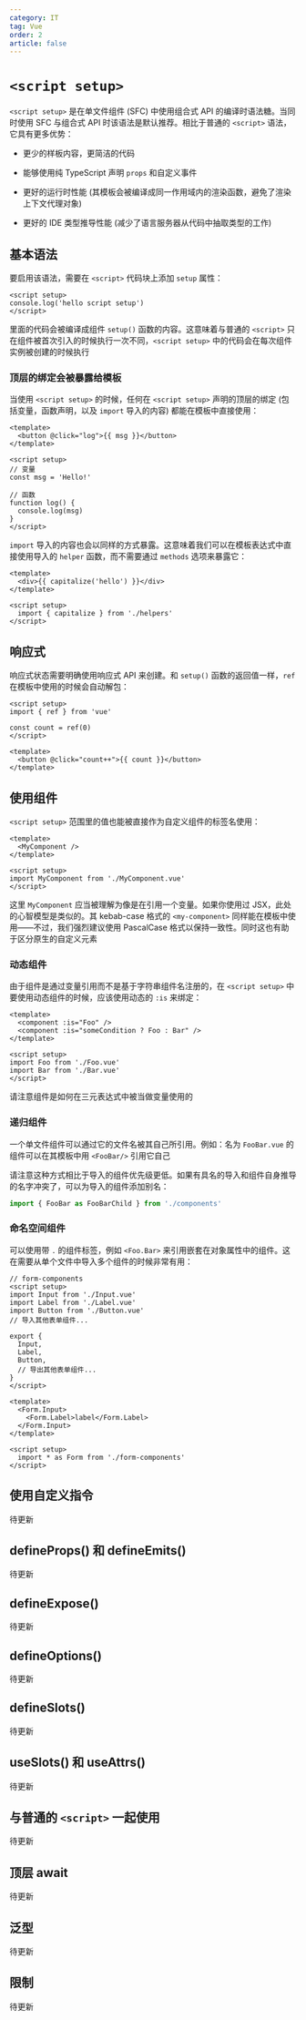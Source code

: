 ```yaml
---
category: IT
tag: Vue
order: 2
article: false
---
```


# `<script setup>`

`<script setup>` 是在单文件组件 (SFC) 中使用组合式 API 的编译时语法糖。当同时使用 SFC 与组合式 API 时该语法是默认推荐。相比于普通的 `<script>` 语法，它具有更多优势：

- 更少的样板内容，更简洁的代码

- 能够使用纯 TypeScript 声明 `props` 和自定义事件

- 更好的运行时性能 (其模板会被编译成同一作用域内的渲染函数，避免了渲染上下文代理对象)

- 更好的 IDE 类型推导性能 (减少了语言服务器从代码中抽取类型的工作)

## 基本语法

要启用该语法，需要在 `<script>` 代码块上添加 `setup` 属性：

```vue
<script setup>
console.log('hello script setup')
</script>
```

里面的代码会被编译成组件 `setup()` 函数的内容。这意味着与普通的 `<script>` 只在组件被首次引入的时候执行一次不同，`<script setup>` 中的代码会在每次组件实例被创建的时候执行

### 顶层的绑定会被暴露给模板

当使用 `<script setup>` 的时候，任何在 `<script setup>` 声明的顶层的绑定 (包括变量，函数声明，以及 `import` 导入的内容) 都能在模板中直接使用：

```vue
<template>
  <button @click="log">{{ msg }}</button>
</template>

<script setup>
// 变量
const msg = 'Hello!'

// 函数
function log() {
  console.log(msg)
}
</script>
```

`import` 导入的内容也会以同样的方式暴露。这意味着我们可以在模板表达式中直接使用导入的 `helper` 函数，而不需要通过 `methods` 选项来暴露它：

```vue
<template>
  <div>{{ capitalize('hello') }}</div>
</template>

<script setup>
  import { capitalize } from './helpers'
</script>
```

## 响应式

响应式状态需要明确使用响应式 API 来创建。和 `setup()` 函数的返回值一样，`ref` 在模板中使用的时候会自动解包：

```vue
<script setup>
import { ref } from 'vue'

const count = ref(0)
</script>

<template>
  <button @click="count++">{{ count }}</button>
</template>
```

## 使用组件

`<script setup>` 范围里的值也能被直接作为自定义组件的标签名使用：

```vue
<template>
  <MyComponent />
</template>

<script setup>
import MyComponent from './MyComponent.vue'
</script>
```

这里 `MyComponent` 应当被理解为像是在引用一个变量。如果你使用过 JSX，此处的心智模型是类似的。其 kebab-case 格式的 `<my-component>` 同样能在模板中使用——不过，我们强烈建议使用 PascalCase 格式以保持一致性。同时这也有助于区分原生的自定义元素

### 动态组件

由于组件是通过变量引用而不是基于字符串组件名注册的，在 `<script setup>` 中要使用动态组件的时候，应该使用动态的 `:is` 来绑定：

```vue
<template>
  <component :is="Foo" />
  <component :is="someCondition ? Foo : Bar" />
</template>

<script setup>
import Foo from './Foo.vue'
import Bar from './Bar.vue'
</script>
```

请注意组件是如何在三元表达式中被当做变量使用的

### 递归组件

一个单文件组件可以通过它的文件名被其自己所引用。例如：名为 `FooBar.vue` 的组件可以在其模板中用 `<FooBar/>` 引用它自己

请注意这种方式相比于导入的组件优先级更低。如果有具名的导入和组件自身推导的名字冲突了，可以为导入的组件添加别名：

```js
import { FooBar as FooBarChild } from './components'
```

### 命名空间组件

可以使用带 `.` 的组件标签，例如 `<Foo.Bar>` 来引用嵌套在对象属性中的组件。这在需要从单个文件中导入多个组件的时候非常有用：

```vue
// form-components
<script setup>
import Input from './Input.vue'
import Label from './Label.vue'
import Button from './Button.vue'
// 导入其他表单组件...

export {
  Input,
  Label,
  Button,
  // 导出其他表单组件...
}
</script>
```

```vue
<template>
  <Form.Input>
    <Form.Label>label</Form.Label>
  </Form.Input>
</template>

<script setup>
  import * as Form from './form-components'
</script>
```

## 使用自定义指令

待更新

## defineProps() 和 defineEmits()

待更新

## defineExpose()

待更新

## defineOptions()

待更新

## defineSlots()

待更新

## useSlots() 和 useAttrs()

待更新

## 与普通的 `<script>` 一起使用

待更新

## 顶层 await

待更新

## 泛型

待更新

## 限制

待更新